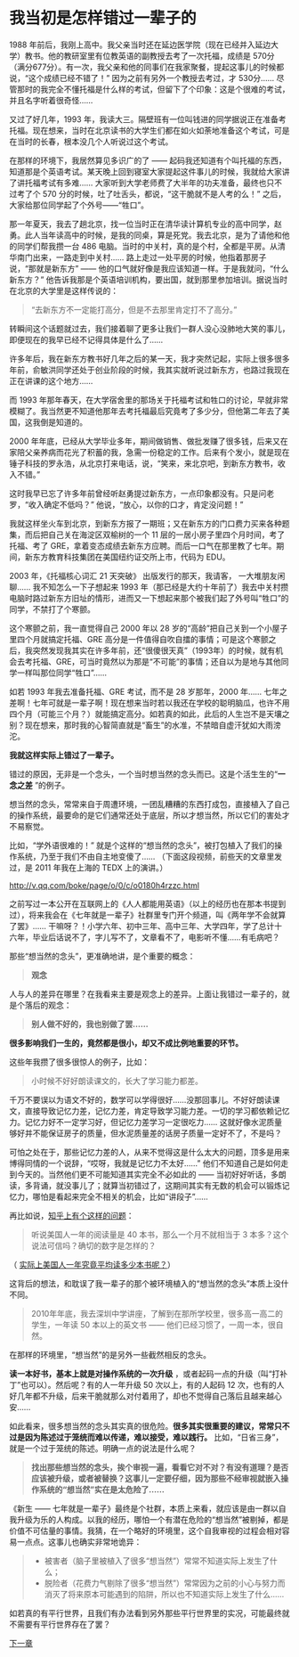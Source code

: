 # 我当初是怎样错过一辈子的
 
 1988 年前后，我刚上高中。我父亲当时还在延边医学院（现在已经并入延边大学）教书。他的教研室里有位教英语的副教授去考了一次托福，成绩是 570分（满分677分）。有一次，我父亲和他的同事们在我家聚餐，提起这事儿的时候都说，“这个成绩已经不错了！” 因为之前有另外一个教授去考过，才 530分…… 尽管那时的我完全不懂托福是什么样的考试，但留下了个印象：这是个很难的考试，并且名字听着很奇怪……
 
 又过了好几年，1993 年，我读大三。隔壁班有一位叫钱进的同学据说正在准备考托福。现在想来，当时在北京读书的大学生们都在如火如荼地准备这个考试，可是在当时的长春，根本没几个人听说过这个考试。
 
 在那样的环境下，我居然算见多识广的了 —— 起码我还知道有个叫托福的东西，知道那是个英语考试。某天晚上回到寝室大家提起这件事儿的时候，我就给大家讲了讲托福考试有多难…… 大家听到大学老师费了大半年的功夫准备，最终也只不过考了个 570 分的时候，吐了吐舌头，都说，“这干脆就不是人考的么！” 之后，大家给那位同学起了个外号——“牲口”。
 
 那一年夏天，我去了趟北京，找一位当时正在清华读计算机专业的高中同学，赵勇。此人当年读高中的时候，是我的同桌，算是死党。我去北京，是为了请他和他的同学们帮我攒一台 486 电脑。当时的中关村，真的是个村，全都是平房。从清华南门出来，一路走到中关村…… 路上走过一处平房的时候，他指着那房子说，“那就是新东方” —— 他的口气就好像是我应该知道一样。于是我就问，“什么新东方？” 他告诉我那是个英语培训机构，要出国，就到那里参加培训。据说当时在北京的大学里是这样传说的：
 
 > “去新东方不一定能打高分，但是不去那里肯定打不了高分。”
 
 转瞬间这个话题就过去，我们接着聊了更多让我们一群人没心没肺地大笑的事儿，即便现在的我早已经不记得具体是什么了……
 
 许多年后，我在新东方教书好几年之后的某一天，我才突然记起，实际上很多很多年前，俞敏洪同学还处于创业阶段的时候，我其实就听说过新东方，也路过我现在正在讲课的这个地方……
 
 而 1993 年那年春天，在大学宿舍里的那场关于托福考试和牲口的讨论，早就非常模糊了。我当然更不知道他那年去考托福最后究竟考了多少分，但他第二年去了美国，这我倒是知道的。
 
 2000 年年底，已经从大学毕业多年，期间做销售、做批发赚了很多钱，后来又在家陪父亲养病而花光了积蓄的我，急需一份稳定的工作。后来有个发小，就是现在锤子科技的罗永浩，从北京打来电话，说，“笑来，来北京吧，到新东方教书，收入不错。”
 
 这时我早已忘了许多年前曾经听赵勇提过新东方，一点印象都没有。只是问老罗，“收入确定不低吗？” 他说，“放心，以你的口才，肯定没问题！”
 
 我就这样坐火车到北京，到新东方报了一期班；又在新东方的门口费力买来各种题集，而后把自己关在海淀区双榆树的一个 11 层的一居小房子里四个月时间，考了托福、考了 GRE，拿着变态成绩去新东方应聘。而后一口气在那里教了七年。期间，新东方教育科技集团在美国纽约证交所上市，代码为 EDU。
 
 2003 年，《托福核心词汇 21 天突破》 出版发行的那天，我请客， 一大堆朋友闲聊…… 我不知怎么一下子想起来 1993 年（那已经是大约十年前了）我去中关村攒电脑时路过新东方旧址的情形，进而又一下想起来那个被我们起了外号叫“牲口”的同学，不禁打了个寒颤。
 
 这个寒颤之前，我一直觉得自己 2000 年以 28 岁的“高龄”把自己关到一个小屋子里四个月就搞定托福、GRE 高分是一件值得自吹自擂的事情；可是这个寒颤之后，我突然发现我其实在许多年前，还“很傻很天真”（1993年）的时候，就有机会去考托福、GRE，可当时竟然以为那是“不可能”的事情；还自以为是地与其他同学一样叫那位同学“牲口”……
 
 如若 1993 年我去准备托福、GRE 考试，而不是 28 岁那年，2000 年…… 七年之差啊！七年可就是一辈子啊！现在想来当时若以我还在学校的聪明脑瓜，也许不用四个月（可能三个月？）就能搞定高分。如若真的如此，此后的人生岂不是天壤之别？现在想来，那时我的心智简直就是“畜生”的水准，不禁暗自虚汗犹如大雨滂沱。
 
**我就这样实际上错过了一辈子。** 
 
 错过的原因，无非是一个念头，一个当时想当然的念头而已。这是个活生生的“**一念之差**  ”的例子。
 
 想当然的念头，常常来自于周遭环境，一团乱糟糟的东西打成包，直接植入了自己的操作系统，最要命的是它们通常还处于底层，所以才想当然，所以它们的害处才不易察觉。
 
 比如，“学外语很难的！” 就是个这样的“想当然的念头”，被打包植入了我们的操作系统，乃至于我们不由自主地变傻了…… （下面这段视频，前些天的文章里发过，是 2011 年我在上海的 TEDX 上的演讲。）
 
 http://v.qq.com/boke/page/o/0/c/o0180h4rzzc.html
 
 之前写过一本公开在互联网上的《人人都能用英语》（以上的经历也在那本书提到过），将来我会在《七年就是一辈子》社群里专门开个频道，叫《两年学不会就算了罢》…… 干嘛呀？！小学六年、初中三年、高中三年、大学四年，学了总计十六年，毕业后话说不了，字儿写不了，文章看不了，电影听不懂……有毛病吧？
 
 那些“想当然的念头”，更准确地讲，是个重要的概念：
 
 >**观念** 
 
 人与人的差异在哪里？在我看来主要是观念上的差异。上面让我错过一辈子的，就是个落后的观念：
 
 >**别人做不好的，我也别做了罢……** 
 
**很多影响我们一生的，竟然都是很小，却又不成比例地重要的环节。** 
 
 这些年我攒了很多很惊人的例子，比如：
 
 > 小时候不好好朗读课文的，长大了学习能力都差。
 
 千万不要误以为语文不好的，数学可以学得很好……没那回事儿。不好好朗读课文，直接导致记忆力差，记忆力差，肯定导致学习能力差。一切的学习都依赖记忆力。记忆力好不一定学习好，但记忆力差学习一定很吃力…… 这就好像水泥质量够好并不能保证房子的质量，但水泥质量差的话房子质量一定好不了，不是吗？
 
 可怕之处在于，那些记忆力差的人，从来不觉得这是什么太大的问题，顶多是用来博得同情的一个说辞，“哎呀，我就是记忆力不太好……” 他们不知道自己是如何走到今天的。当然他们更不可能知道其实完全不必如此的 —— 当初好好听话，多朗读，多背诵，就没事儿了；就算当初错过了，这期间其实有无数的机会可以锻炼记忆力，哪怕是看起来完全不相关的机会，比如“讲段子”……
 
 再比如说，[知乎上有个这样的问题](https://www.zhihu.com/question/19989651)：
 
 > 听说美国人一年的阅读量是 40 本书，那么一个月不就相当于 3 本多？这个说法可信吗？确切的数字是怎样的？
 
 （ [实际上美国人一年究竟平均读多少本书呢？](A22.md)）
 
 这背后的想法，和耽误了我一辈子的那个被环境植入的“想当然的念头”本质上没什不同。
 
 > 2010年年底，我去深圳中学讲座，了解到在那所学校里，很多高一高二的学生，一年读 50 本以上的英文书 —— 他们已经习惯了，一周一本，很自然。
 
 在那样的环境里，“想当然”的是另外一些截然相反的念头。
 
**读一本好书，基本上就是对操作系统的一次升级**  ，或者起码一点的升级（叫“打补丁”也可以）。然后呢？有的人一年升级 50 次以上，有的人起码 12 次，也有的人好几年都不升级，后来干脆就那么对付着用了，却也不觉得自己落后且越来越心安……
 
 如此看来，很多想当然的念头其实真的很危险。**很多其实很重要的建议，常常只不过是因为陈述过于笼统而难以传递，难以接受，难以践行。**  比如，“日省三身”，就是一个过于笼统的陈述。明确一点的说法是什么呢？
 
 >**找出那些想当然的念头，挨个审视一遍，看看它对不对？有没有道理？是否应该被升级，或者被替换？这事儿一定要仔细，因为那些不经审视就嵌入操作系统的“想当然”实在是太危险了……** 
 
 《新生 —— 七年就是一辈子》最终是个社群，本质上来看，就应该是由一群以自我升级为乐的人构成。以我的经历，哪怕一个有潜在危险的“想当然”被剔掉，都是价值不可估量的事情。我猜，在一个略好的环境里，这个自我审视的过程会相对容易一点点。这事儿也确实非常地诡异：
 
 > - 被害者（脑子里被植入了很多“想当然”）常常不知道实际上发生了什么；
 > - 脱险者（花费力气剔除了很多“想当然”）常常因为之前的小心与努力而消灭了将来原本可能遇到的陷阱，所以也不知道实际上发生了什么……
 
 如若真的有平行世界，且我们有办法看到另外那些平行世界里的实况，可能最终就不需要有平行世界存在了罢？
 
 [下一章](https://github.com/Hao-Chalmers/reborn/blob/addLink2Next/A26.md)
 